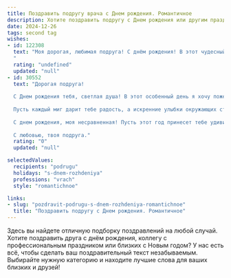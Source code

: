 ```yaml
---
title: Поздравить подругу врача c Днем рождения. Романтичное
description: Хотите поздравить подругу c Днем рождения или другим праздником? Наш ИИ создаст незабываемое поздравление, а вы обязательно выделитесь среди других.  
date: 2024-12-26
tags: second tag
wishes:
- id: 122308
  text: "Моя дорогая, любимая подруга! С днём рождения! В этот чудесный день я хочу пожелать тебе всего самого прекрасного: безграничного счастья, крепкого здоровья, которое ты так бережно даришь другим, и, конечно же,  искренней любви — той, что лечит лучше любого лекарства.  Пусть твоя жизнь будет наполнена радостью,  светлыми моментами и  гармонией, а каждый новый день приносит вдохновение и успех. Ты — удивительный человек, прекрасный врач и моя самая лучшая подруга.  Целую тебя крепко и люблю!
  "
  rating: "undefined"
  updated: "null"
- id: 30552
  text: "Дорогая подруга!
  
  С Днем рождения тебя, светлая душа! В этот особенный день я хочу пожелать тебе не просто счастья, но и той магии, которая наполняет жизнь настоящими чудесами. Ты — врач, и твоё веление — исцелять и приносить надежду. Но не забудь, что и твоё сердце заслуживает любви и нежности.
  
  Пусть каждый миг дарит тебе радость, а искренние улыбки окружающих становятся твоим вдохновением. Пусть в жизни твоей будет место ярким эмоциям, романтике и светлым мечтам. Ты заслуживаешь лучшего, ведь твоя доброта и забота освещают не только пациентов, но и наши сердца.
  
  С днем рождения, моя несравненная! Пусть этот год принесет тебе удивительные мгновения и тепло, которое ты щедро даришь другим.
  
  С любовью, твоя подруга."
  rating: "0"
  updated: "null"

selectedValues:
  recipients: "podrugu"
  holidays: "s-dnem-rozhdeniya"
  professions: "vrach"
  style: "romantichnoe"

links:
- slug: "pozdravit-podrugu-s-dnem-rozhdeniya-romantichnoe"
  title: "Поздравить подругу c Днем рождения. Романтичное"
---
```


Здесь вы найдете отличную подборку поздравлений на любой случай. 
Хотите поздравить друга с днём рождения, коллегу с профессиональным праздником или близких с Новым годом? У нас есть всё, чтобы сделать ваш поздравительный текст незабываемым. Выбирайте нужную категорию и находите лучшие слова для ваших близких и друзей!
